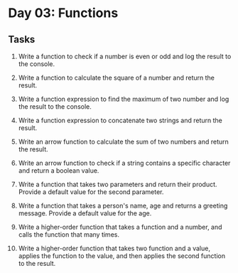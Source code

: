 # Day 03: Functions

## Tasks

1.  Write a function to check if a number is even or odd and log the result to the console.

2.  Write a function to calculate the square of a number and return the result.

3.  Write a function expression to find the maximum of two number and log the result to the console.

4.  Write a function expression to concatenate two strings and return the result.

5.  Write an arrow function to calculate the sum of two numbers and return the result.

6.  Write an arrow function to check if a string contains a specific character and return a boolean value.

7.  Write a function that takes two parameters and return their product. Provide a default value for the second parameter.

8.  Write a function that takes a person's name, age and returns a greeting message. Provide a default value for the age.

9.  Write a higher-order function that takes a function and a number, and calls the function that many times.

10. Write a higher-order function that takes two function and a value, applies the function to the value, and then applies the second function to the result.
